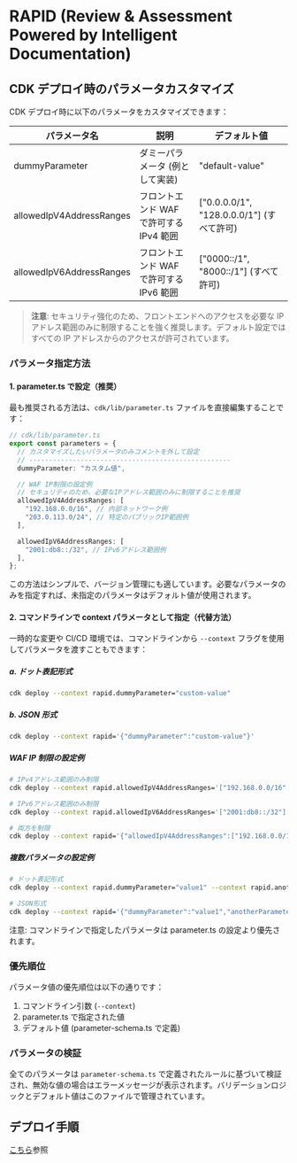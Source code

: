 # RAPID (Review & Assessment Powered by Intelligent Documentation)

## CDK デプロイ時のパラメータカスタマイズ

CDK デプロイ時に以下のパラメータをカスタマイズできます：

| パラメータ名             | 説明                                    | デフォルト値                              |
| ------------------------ | --------------------------------------- | ----------------------------------------- |
| dummyParameter           | ダミーパラメータ (例として実装)         | "default-value"                           |
| allowedIpV4AddressRanges | フロントエンド WAF で許可する IPv4 範囲 | ["0.0.0.0/1", "128.0.0.0/1"] (すべて許可) |
| allowedIpV6AddressRanges | フロントエンド WAF で許可する IPv6 範囲 | ["0000::/1", "8000::/1"] (すべて許可)     |

> **注意**: セキュリティ強化のため、フロントエンドへのアクセスを必要な IP アドレス範囲のみに制限することを強く推奨します。デフォルト設定ではすべての IP アドレスからのアクセスが許可されています。

### パラメータ指定方法

#### 1. parameter.ts で設定（推奨）

最も推奨される方法は、`cdk/lib/parameter.ts` ファイルを直接編集することです：

```typescript
// cdk/lib/parameter.ts
export const parameters = {
  // カスタマイズしたいパラメータのみコメントを外して設定
  // ---------------------------------------------------
  dummyParameter: "カスタム値",

  // WAF IP制限の設定例
  // セキュリティのため、必要なIPアドレス範囲のみに制限することを推奨
  allowedIpV4AddressRanges: [
    "192.168.0.0/16", // 内部ネットワーク例
    "203.0.113.0/24", // 特定のパブリックIP範囲例
  ],

  allowedIpV6AddressRanges: [
    "2001:db8::/32", // IPv6アドレス範囲例
  ],
};
```

この方法はシンプルで、バージョン管理にも適しています。必要なパラメータのみを指定すれば、未指定のパラメータはデフォルト値が使用されます。

#### 2. コマンドラインで context パラメータとして指定（代替方法）

一時的な変更や CI/CD 環境では、コマンドラインから `--context` フラグを使用してパラメータを渡すこともできます：

##### a. ドット表記形式

```bash
cdk deploy --context rapid.dummyParameter="custom-value"
```

##### b. JSON 形式

```bash
cdk deploy --context rapid='{"dummyParameter":"custom-value"}'
```

##### WAF IP 制限の設定例

```bash
# IPv4アドレス範囲のみ制限
cdk deploy --context rapid.allowedIpV4AddressRanges='["192.168.0.0/16", "203.0.113.0/24"]'

# IPv6アドレス範囲のみ制限
cdk deploy --context rapid.allowedIpV6AddressRanges='["2001:db8::/32"]'

# 両方を制限
cdk deploy --context rapid='{"allowedIpV4AddressRanges":["192.168.0.0/16"],"allowedIpV6AddressRanges":["2001:db8::/32"]}'
```

##### 複数パラメータの設定例

```bash
# ドット表記形式
cdk deploy --context rapid.dummyParameter="value1" --context rapid.anotherParameter="value2"

# JSON形式
cdk deploy --context rapid='{"dummyParameter":"value1","anotherParameter":"value2"}'
```

注意: コマンドラインで指定したパラメータは parameter.ts の設定より優先されます。

### 優先順位

パラメータ値の優先順位は以下の通りです：

1. コマンドライン引数 (`--context`)
2. parameter.ts で指定された値
3. デフォルト値 (parameter-schema.ts で定義)

### パラメータの検証

全てのパラメータは `parameter-schema.ts` で定義されたルールに基づいて検証され、無効な値の場合はエラーメッセージが表示されます。バリデーションロジックとデフォルト値はこのファイルで管理されています。

## デプロイ手順

[こちら](./docs/how_to_deploy.md)参照

